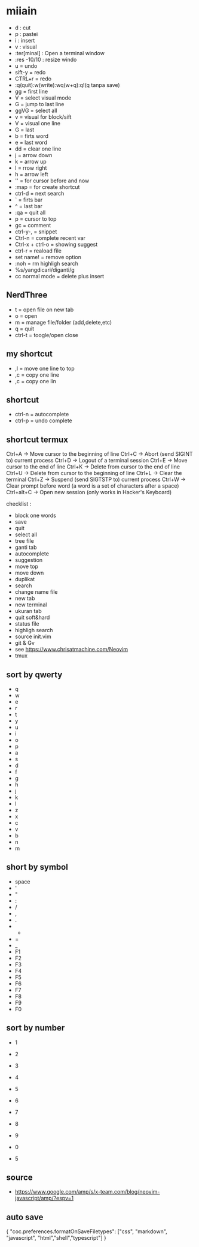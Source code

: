 # miiain
- d : cut
- p : pastei
- i : insert
- v : visual
- :ter[minal]	: Open a terminal window
- :res -10/10 : resize windo
- u = undo
- sift-y = redo
- CTRL+r = redo
- :q(quit):w(write):wq(w+q):q!(q tanpa save)
- gg = first line
- V = select visual mode
- G = jump to last line
- ggVG = select all
- v = visual for block/sift
- V = visual one line
- G = last 
- b = firts word
- e = last word
- dd = clear one line
- j = arrow down
- k = arrow up
- l = rrow right
- h = arrow left
- '' = for cursor before and now
- :map = for create shortcut
- ctrl-d = next search
- \` = firts bar
- ^ = last bar
- :qa = quit all
- p = cursor to top
- gc = comment
- ctrl-y-, = snippet
- Ctrl-n = complete recent var
- Ctrl-x + ctrl-o = showing suggest
- ctrl-r = reaload file
- set name! = remove option
- :noh = rm highligh search
- %s/yangdicari/diganti/g
- cc normal mode = delete plus insert

## NerdThree
- t = open file on new tab
- o = open
- m = manage file/folder (add,delete,etc)
- q = quit
- ctrl-t = toogle/open close

## my shortcut
- ,l = move one line to top
- ,c = copy one line
- ,c = copy one lin

## shortcut
- ctrl-n = autocomplete
- ctrl-p = undo complete

## shortcut termux
Ctrl+A → Move cursor to the beginning of line
Ctrl+C → Abort (send SIGINT to) current process
Ctrl+D → Logout of a terminal session
Ctrl+E → Move cursor to the end of line
Ctrl+K → Delete from cursor to the end of line
Ctrl+U → Delete from cursor to the beginning of line
Ctrl+L → Clear the terminal
Ctrl+Z → Suspend (send SIGTSTP to) current process
Ctrl+W → Clear prompt before word (a word is a set of characters after a space)
Ctrl+alt+C → Open new session (only works in Hacker's Keyboard)


checklist :

- block one words 
- save
- quit
- select all
- tree file 
- ganti tab
- autocomplete
- suggestion
- move top
- move down
- duplikat
- search
- change name file
- new tab
- new terminal
- ukuran tab
- quit soft&hard
- status file
- highligh search
- source init.vim
- git & Gv
- see https://www.chrisatmachine.com/Neovim
- tmux

## sort by qwerty
- q
- w
- e
- r
- t
- y
- u
- i
- o
- p
- a
- s
- d
- f
- g
- h
- j
- k
- l
- z
- x
- c
- v
- b
- n
- m

## short by symbol
- space
- '
- "
- :
- /
- ,
- .
- -
- =
- _
- F1
- F2
- F3
- F4
- F5
- F6
- F7
- F8
- F9
- F0

## sort by number
- 1
- 2
- 3
- 4
- 5
- 6
- 7
- 8
- 9
- 0


- 5

## source 
- https://www.google.com/amp/s/x-team.com/blog/neovim-javascript/amp/?espv=1


## auto save 
{
  "coc.preferences.formatOnSaveFiletypes": ["css", "markdown", "javascript", "html","shell","typescript"]
}
